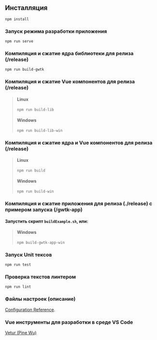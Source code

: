 ## Инсталляция

```
npm install
```

### Запуск режима разработки приложения

```
npm run serve
```

### Компиляция и сжатие ядра библиотеки для релиза (/release)

```
npm run build-gwtk
```


### Компиляция и сжатие Vue компонентов для релиза (/release)

> #### Linux
>```
>npm run build-lib
>```
>#### Windows
>```
>npm run build-lib-win
>```

### Компиляция и сжатие ядра и Vue компонентов для релиза (/release)
> #### Linux
>```
>npm run build
>```
>#### Windows
>```
>npm run build-win
>```



### Компиляция и сжатие приложения для релиза (./release) с примером запуска (/gwtk-app)
#### Запустить скрипт ```buildExample.sh```, или:
> #### Windows
>```
>npm build-gwtk-app-win
>```

### Запуск Unit тексов

```
npm run test
```

### Проверка текстов линтером

```
npm run lint
```

### Файлы настроек (описание)

[Configuration Reference](https://cli.vuejs.org/config/).

### Vue инструменты для разработки в среде VS Code

[Vetur (Pine Wu)](https://marketplace.visualstudio.com/items?itemName=octref.vetur)

